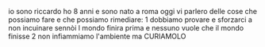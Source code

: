 io sono riccardo ho 8 anni  e sono nato a roma  oggi vi parlero delle cose che possiamo fare e che possiamo rimediare:
1 dobbiamo provare e sforzarci a non incuinare sennòi l mondo finira prima e nessuno vuole che il mondo finisse
2 non infiammiamo l'ambiente ma CURIAMOLO 
